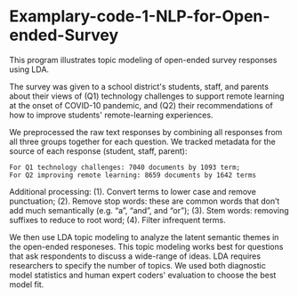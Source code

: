 # Examplary-code-1-NLP-for-Open-ended-Survey

This program illustrates topic modeling of open-ended survey responses using LDA.

The survey was given to a school district's students, staff, and parents about their views of (Q1) technology challenges to support remote learning at the onset of COVID-10 pandemic, and (Q2) their recommendations of how to improve students' remote-learning experiences. 

We preprocessed the raw text responses by combining all responses from all three groups together for each question. We tracked metadata for the source of each response (student, staff, parent): 

    For Q1 technology challenges: 7040 documents by 1093 term; 
    For Q2 improving remote learning: 8659 documents by 1642 terms

Additional processing:
    (1). Convert terms to lower case and remove punctuation; 
    (2). Remove stop words: these are common words that don’t add much semantically (e.g. “a”, “and”, and “or”); 
    (3). Stem words: removing suffixes to reduce to root word; 
    (4). Filter infrequent terms.

We then use LDA topic modeling to analyze the latent semantic themes in the open-ended responeses. This topic modeling works best for questions that ask respondents to discuss a wide-range of ideas. LDA requires researchers to specify the number of topics. We used both diagnostic model statistics and human expert coders' evaluation to choose the best model fit.


